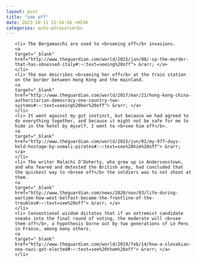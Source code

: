 ```yaml
---
layout: post
title: "see off"
date: 2023-10-11 12:34:56 +0530
categories: auto-phrasalverbs
---
```

<ol>

    <li> The Bergamaschi are used to <b>seeing off</b> invasions.
    <a 
    target="_blank" 
    href="http://www.theguardian.com/world/2015/jan/08/-sp-the-murder-that-has-obsessed-italy#:~:text=seeing%20off"> &rarr; </a>
    </li>
    <li> The man describes <b>seeing her off</b> at the train station on the border between Hong Kong and the mainland.
    <a 
    target="_blank" 
    href="http://www.theguardian.com/world/2017/mar/21/hong-kong-china-authoritarian-democracy-one-country-two-systems#:~:text=seeing%20her%20off"> &rarr; </a>
    </li>
    <li> It went against my gut instinct, but because we had agreed to do everything together, and because it might not be safe for me to hide in the hotel by myself, I went to <b>see him off</b>.
    <a 
    target="_blank" 
    href="http://www.theguardian.com/world/2015/jun/02/my-977-days-held-hostage-by-somali-pirates#:~:text=see%20him%20off"> &rarr; </a>
    </li>
    <li> The writer Malachi O’Doherty, who grew up in Andersonstown, and who feared and detested the British army, had concluded that the quickest way to <b>see off</b> the soldiers was to not shoot at them.
    <a 
    target="_blank" 
    href="http://www.theguardian.com/news/2020/nov/03/life-during-wartime-how-west-belfast-became-the-frontline-of-the-troubles#:~:text=see%20off"> &rarr; </a>
    </li>
    <li> Conventional wisdom dictates that if an extremist candidate sneaks into the final round of voting, the moderate will <b>see them off</b>, a hypothesis borne out by two generations of Le Pens in France, among many others.
    <a 
    target="_blank" 
    href="http://www.theguardian.com/world/2019/feb/14/how-a-slovakian-neo-nazi-got-elected#:~:text=see%20them%20off"> &rarr; </a>
    </li>